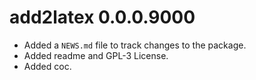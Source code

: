 # add2latex 0.0.0.9000

* Added a `NEWS.md` file to track changes to the package.
* Added readme and GPL-3 License.
* Added coc.
